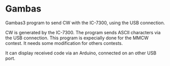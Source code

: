 # Gambas
Gambas3 program to send CW with the IC-7300, using the USB connection.

CW is generated by the IC-7300. The program sends ASCII characters via the USB connection.
This program is expecially done for the MMCW contest. 
It needs some modification for others contests.

It can display received code via an Arduino, connected on an other USB port.
